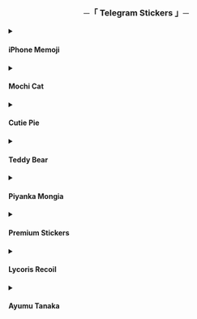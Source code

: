 <h3 align="center">
    ─「 Telegram Stickers 」─
</h3>

<details>
<summary><h4>iPhone Memoji</h4></summary>

<div align="center"> <img src="https://github.com/ikx7a/Stickers/blob/main/Resources/1.jpg">

<b>
• <a href="https://t.me/addstickers/Maxim1XStickers"> iPhone Memoji 1</a> • <a href="https://t.me/addstickers/Maxim3XStickers"> iPhone Memoji 2</a> •

• <a href="https://t.me/addstickers/Maxim4XStickers"> iPhone Memoji 3</a> • <a href="https://t.me/addstickers/Maxim5XStickers"> iPhone Memoji 4</a> • 

</b>
</div>
</details>
<details>
<summary><h4> Mochi Cat</h4></summary>

<div align="center"> <img src="https://github.com/ikx7a/Stickers/blob/main/Resources/2.jpg">

<b>
• <a href="https://t.me/addstickers/Maxim7XStickers">VOLUME 1</a> • <a href="https://t.me/addstickers/Maxim8XStickers">VOLUME 2</a> •

• <a href="https://t.me/addstickers/Maxim11XStickers">VOLUME 3</a> • <a href="https://t.me/addstickers/Maxim13XStickers">VOLUME 4</a> •
</b>
</div>
</details>
<details>
<summary><h4>Cutie Pie</h4></summary>

<div align="center"> <img src="https://github.com/ikx7a/Stickers/blob/main/Resources/6.jpg">

<b>
<a href="https://t.me/addstickers/Maxim14XStickers">Get Stickers</a>

</b>
</div>
</details>
<details>
<summary><h4>Teddy Bear</h4></summary>

<div align="center"> <img src="https://github.com/ikx7a/Stickers/blob/main/Resources/7.jpg">

<b>
<a href="https://t.me/addstickers/Maxim15XStickers">Get Stickers</a>

</b>
</div>
</details>
<details>
<summary><h4>Piyanka Mongia</h4></summary>

<div align="center"> <img src="https://github.com/ikx7a/Stickers/blob/main/Resources/8.jpg">

<b>
<a href="https://t.me/addstickers/PriyankaMongia">Get Stickers</a>

</b>
</div>
</details>
<details>
<summary><h4>Premium Stickers</h4></summary>

<div align="center"> <img src="https://github.com/ikx7a/Stickers/blob/main/Resources/Gif.mp4">

<b>
<a href="https://t.me/addstickers/Maxim16XStickers">Get Stickers</a>

</b>
</div>
</details>
<details>
<summary><h4>Lycoris Recoil</h4></summary>

<div align="center"> <img src="https://github.com/ikx7a/Stickers/blob/main/Resources/9.jpg">

<b>
<a href="https://t.me/addstickers/Maxim17XStickers">Get Stickers</a>

</b>
</div>
</details>
<details>
<summary><h4>Ayumu Tanaka</h4></summary>

<div align="center"> <img src="https://github.com/ikx7a/Stickers/blob/main/Resources/10.jpg">

<b>
<a href="https://t.me/addstickers/Maxim18XStickers">Get Stickers</a>

</b>
</div>
</details>






